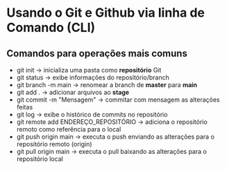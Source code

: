 # Usando o Git e Github via linha de Comando (CLI)

## Comandos para operações mais comuns

- git init                  ->  inicializa uma pasta como **repositório** Git
- git status                ->  exibe informações do repositório/branch
- git branch -m main        -> renomear a branch de **master** para **main**
- git add .                 -> adicionar arquivos ao **stage**
- git commit -m "Mensagem"  -> commitar com mensagem as alterações feitas
- git log                   -> exibe o histórico de commits no repositório
- git remote add ENDEREÇO_REPOSITÓRIO -> adiciona o repositório remoto como referência para o local
- git push origin main      -> executa o push enviando as alterações para o repositório remoto (origin)
- git pull origin main      -> executa o pull baixando as alterações para o repositório local